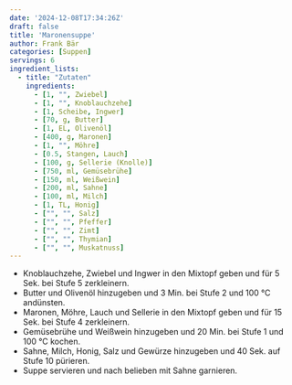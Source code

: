 ```yaml
---
date: '2024-12-08T17:34:26Z'
draft: false
title: 'Maronensuppe'
author: Frank Bär
categories: [Suppen]
servings: 6
ingredient_lists:
  - title: "Zutaten"
    ingredients:
      - [1, "", Zwiebel]
      - [1, "", Knoblauchzehe]
      - [1, Scheibe, Ingwer]
      - [70, g, Butter]
      - [1, EL, Olivenöl]
      - [400, g, Maronen]
      - [1, "", Möhre]
      - [0.5, Stangen, Lauch]
      - [100, g, Sellerie (Knolle)]
      - [750, ml, Gemüsebrühe]
      - [150, ml, Weißwein]
      - [200, ml, Sahne]
      - [100, ml, Milch]
      - [1, TL, Honig]
      - ["", "", Salz]
      - ["", "", Pfeffer]
      - ["", "", Zimt]
      - ["", "", Thymian]
      - ["", "", Muskatnuss]
---
```


- Knoblauchzehe, Zwiebel und Ingwer in den Mixtopf geben und für 5 Sek. bei Stufe 5 zerkleinern.
- Butter und Olivenöl hinzugeben und 3 Min. bei Stufe 2 und 100 °C andünsten.
- Maronen, Möhre, Lauch und Sellerie in den Mixtopf geben und für 15 Sek. bei Stufe 4 zerkleinern.
- Gemüsebrühe und Weißwein hinzugeben und 20 Min. bei Stufe 1 und 100 °C kochen.
- Sahne, Milch, Honig, Salz und Gewürze hinzugeben und 40 Sek. auf Stufe 10 pürieren.
- Suppe servieren und nach belieben mit Sahne garnieren.
